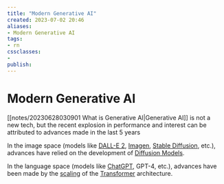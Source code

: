 ```yaml
---
title: "Modern Generative AI"
created: 2023-07-02 20:46
aliases: 
- Modern Generative AI
tags:
- rn
cssclasses:
- 
publish:
---
```


<!-- 
tags: 
-->

<!--internal
parent:: [[]]
child:: [[]]
related:: [[]]
-->

<!--external
- []()
-->

# Modern Generative AI

[[notes/20230628030901 What is Generative AI|Generative AI]] is not a new tech, but the recent explosion in performance and interest can be attributed to advances made in the last 5 years

In the image space (models like [DALL-E 2](https://www.assemblyai.com/blog/how-dall-e-2-actually-works/), [Imagen](https://www.assemblyai.com/blog/how-imagen-actually-works/), [Stable Diffusion](https://www.assemblyai.com/blog/stable-diffusion-1-vs-2-what-you-need-to-know/), etc.), advances have relied on the development of [Diffusion Models](https://www.assemblyai.com/blog/diffusion-models-for-machine-learning-introduction/).

In the language space (models like [ChatGPT](https://www.assemblyai.com/blog/how-chatgpt-actually-works/), GPT-4, etc.), advances have been made by the [scaling](https://www.assemblyai.com/blog/emergent-abilities-of-large-language-models/) of the [Transformer](https://www.youtube.com/watch?v=_UVfwBqcnbM&ref=assemblyai.com) architecture.